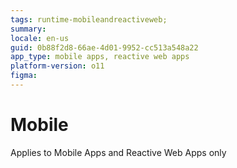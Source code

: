 ```yaml
---
tags: runtime-mobileandreactiveweb;
summary: 
locale: en-us
guid: 0b88f2d8-66ae-4d01-9952-cc513a548a22
app_type: mobile apps, reactive web apps
platform-version: o11
figma:
---
```


# Mobile

<div class="info" markdown="1">

Applies to Mobile Apps and Reactive Web Apps only

</div>
